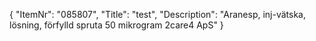 {
  "ItemNr": "085807",
  "Title": "test",
  "Description": "Aranesp, inj-vätska, lösning, förfylld spruta 50 mikrogram 2care4 ApS"
}